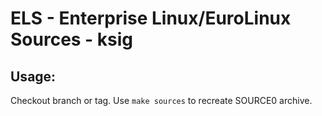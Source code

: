 # ELS - Enterprise Linux/EuroLinux Sources - ksig
 
## Usage:
  Checkout branch or tag. Use `make sources` to recreate  SOURCE0 archive.
